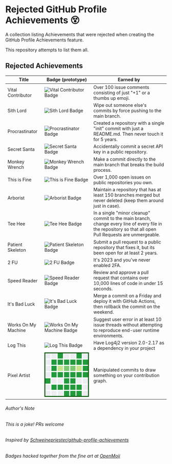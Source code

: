 # Rejected GitHub Profile Achievements 😵

A collection listing Achievements that were rejected when creating the GitHub Profile Achievements feature.

This repository attempts to list them all.

## Rejected Achievements

| Title | Badge (prototype) |  Earned by |
| --- | --- | --- |
Vital Contributor | ![Vital Contributor Badge](images/plusone.png) |	Over 100 issue comments consisting of just "+1" or a thumbs up emoji.
Sith Lord	        | ![Sith Lord Badge](images/sithlord.png) |	Wipe out someone else's commits by force pushing to the main branch.
Procrastinator  	| ![Procrastinator Badge](images/procrastinator.png) |	Created a repository with a single "init" commit with just a README.md. Then never touch it for 5 years.
Secret Santa	    | ![Secret Santa Badge](images/secretsanta.png) |	Accidentally commit a secret API key in a public repository.
Monkey Wrench	    | ![Monkey Wrench Badge](images/monkeywrench.png) |	Make a commit directly to the main branch that breaks the build process.
This is Fine      | ![This is Fine Badge](images/thisisfine.png) |	Over 1,000 open issues on public repositories you own.
Arborist          | ![Arborist Badge](images/arborist.png) |	Maintain a repository that has at least 150 branches merged but never deleted (keep them around just in case).
Tee Hee         	| ![Tee Hee Badge](images/teehee.png) |	In a single "minor cleanup" commit to the main branch, change every line of every file in the repository so that all open Pull Requests are unmergeable.
Patient Skeleton	| ![Patient Skeleton Badge](images/patientskeleton.png) |	Submit a pull request to a public repository that fixes it, but its been open for at least 2 years.
2 FU	            | ![2 FU Badge](images/2fu.png) |	It's 2023 and you've never enabled 2FA.
Speed Reader    	| ![Speed Reader Badge](images/speedreader.png) |	Review and approve a pull request that contains over 10,000 lines of code in under 15 seconds.
It's Bad Luck     | ![It's Bad Luck Badge](images/itsbadluck.png) | Merge a commit on a Friday and deploy it with GitHub Actions, then rollback the commit on the weekend.
Works On My Machine | ![Works On My Machine Badge](images/worksonmymachine.png) | Suggest user error in at least 10 issue threads without attempting to reproduce end-user runtime environments.
Log This | ![Log This Badge](images/logthis.png) | Have Log4j2 version 2.0-2.17 as a dependency in your project
Pixel Artist | ![Pixel Artist Badge](images/pixelartist.png) | Manipulated commits to draw something on your contribution graph.

###### Author's Note
###### This is a joke! PRs welcome
###### Inspired by [Schweinepriester/github-profile-achievements](https://github.com/Schweinepriester/github-profile-achievements)
###### Badges hacked together from the fine art at [OpenMoji](https://openmoji.org/)

